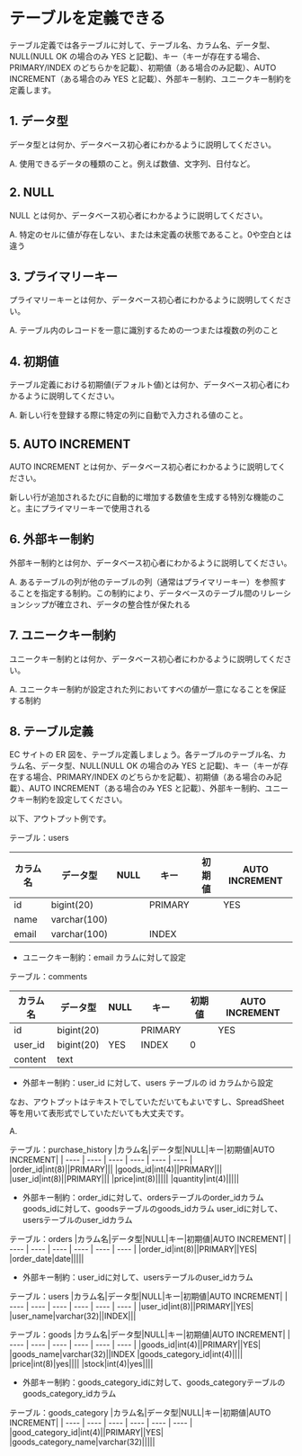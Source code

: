 # テーブルを定義できる

テーブル定義では各テーブルに対して、テーブル名、カラム名、データ型、NULL(NULL OK の場合のみ YES と記載)、キー（キーが存在する場合、PRIMARY/INDEX のどちらかを記載）、初期値（ある場合のみ記載）、AUTO INCREMENT（ある場合のみ YES と記載）、外部キー制約、ユニークキー制約を定義します。

## 1. データ型

データ型とは何か、データベース初心者にわかるように説明してください。

A. 使用できるデータの種類のこと。例えば数値、文字列、日付など。

## 2. NULL

NULL とは何か、データベース初心者にわかるように説明してください。

A. 特定のセルに値が存在しない、または未定義の状態であること。0や空白とは違う

## 3. プライマリーキー

プライマリーキーとは何か、データベース初心者にわかるように説明してください。

A. テーブル内のレコードを一意に識別するための一つまたは複数の列のこと

## 4. 初期値

テーブル定義における初期値(デフォルト値)とは何か、データベース初心者にわかるように説明してください。

A. 新しい行を登録する際に特定の列に自動で入力される値のこと。

## 5. AUTO INCREMENT

AUTO INCREMENT とは何か、データベース初心者にわかるように説明してください。

新しい行が追加されるたびに自動的に増加する数値を生成する特別な機能のこと。主にプライマリーキーで使用される

## 6. 外部キー制約

外部キー制約とは何か、データベース初心者にわかるように説明してください。

A. あるテーブルの列が他のテーブルの列（通常はプライマリーキー）を参照することを指定する制約。この制約により、データベースのテーブル間のリレーションシップが確立され、データの整合性が保たれる

## 7. ユニークキー制約

ユニークキー制約とは何か、データベース初心者にわかるように説明してください。

A. ユニークキー制約が設定された列においてすべの値が一意になることを保証する制約

## 8. テーブル定義

EC サイトの ER 図を、テーブル定義しましょう。各テーブルのテーブル名、カラム名、データ型、NULL(NULL OK の場合のみ YES と記載)、キー（キーが存在する場合、PRIMARY/INDEX のどちらかを記載）、初期値（ある場合のみ記載）、AUTO INCREMENT（ある場合のみ YES と記載）、外部キー制約、ユニークキー制約を設定してください。

以下、アウトプット例です。

テーブル：users

|カラム名|データ型|NULL|キー|初期値|AUTO INCREMENT|
| ---- | ---- | ---- | ---- | ---- | ---- |
|id|bigint(20)||PRIMARY||YES|
|name|varchar(100)|||||
|email|varchar(100)||INDEX|||

- ユニークキー制約：email カラムに対して設定

テーブル：comments

|カラム名|データ型|NULL|キー|初期値|AUTO INCREMENT|
| ---- | ---- | ---- | ---- | ---- | ---- |
|id|bigint(20)||PRIMARY||YES|
|user_id|bigint(20)|YES|INDEX|0||
|content|text|||||

- 外部キー制約：user_id に対して、users テーブルの id カラムから設定

なお、アウトプットはテキストでしていただいてもよいですし、SpreadSheet 等を用いて表形式でしていただいても大丈夫です。

A. 

テーブル：purchase_history
|カラム名|データ型|NULL|キー|初期値|AUTO INCREMENT|
| ---- | ---- | ---- | ---- | ---- | ---- |
|order_id|int(8)||PRIMARY|||
|goods_id|int(4)||PRIMARY|||
|user_id|int(8)||PRIMARY|||
|price|int(8)|||||
|quantity|int(4)|||||

- 外部キー制約：order_idに対して、ordersテーブルのorder_idカラム
              goods_idに対して、goodsテーブルのgoods_idカラム
              user_idに対して、usersテーブルのuser_idカラム

テーブル：orders
|カラム名|データ型|NULL|キー|初期値|AUTO INCREMENT|
| ---- | ---- | ---- | ---- | ---- | ---- |
|order_id|int(8)||PRIMARY||YES|
|order_date|date|||||

- 外部キー制約：user_idに対して、usersテーブルのuser_idカラム

テーブル：users
|カラム名|データ型|NULL|キー|初期値|AUTO INCREMENT|
| ---- | ---- | ---- | ---- | ---- | ---- |
|user_id|int(8)||PRIMARY||YES|
|user_name|varchar(32)||INDEX|||

テーブル：goods
|カラム名|データ型|NULL|キー|初期値|AUTO INCREMENT|
| ---- | ---- | ---- | ---- | ---- | ---- |
|goods_id|int(4)||PRIMARY||YES|
|goods_name|varchar(32)||INDEX
|goods_category_id|int(4)||||
|price|int(8)|yes||||
|stock|int(4)|yes||||

- 外部キー制約：goods_category_idに対して、goods_categoryテーブルのgoods_category_idカラム

テーブル：goods_category
|カラム名|データ型|NULL|キー|初期値|AUTO INCREMENT|
| ---- | ---- | ---- | ---- | ---- | ---- |
|good_category_id|int(4)||PRIMARY||YES|
|goods_category_name|varchar(32)|||||



